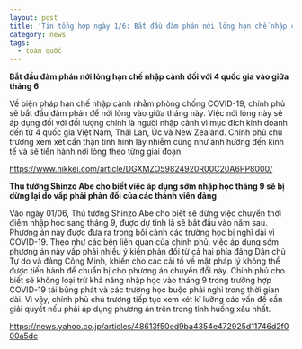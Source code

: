 ```yaml
---
layout: post
title: 'Tin tổng hợp ngày 1/6: Bắt đầu đàm phán nới lỏng hạn chế nhập cảnh đối với 4 quốc gia vào giữa tháng 6'
category: news
tags: 
  - toàn quốc
---
```

**Bắt đầu đàm phán nới lỏng hạn chế nhập cảnh đối với 4 quốc gia vào giữa tháng 6**

Về biện pháp hạn chế nhập cảnh nhằm phòng chống COVID-19, chính phủ sẽ bắt đầu đàm phán để nới lỏng vào giữa tháng này. Việc nới lỏng này sẽ áp dụng đối với đối tượng chính là người nhập cảnh vì mục đích kinh doanh đến từ 4 quốc gia Việt Nam, Thái Lan, Úc và New Zealand. Chính phủ chủ trương xem xét cẩn thận tình hình lây nhiễm cũng như ảnh hưởng đến kinh tế và sẽ tiến hành nới lỏng theo từng giai đoạn.

<https://www.nikkei.com/article/DGXMZO59824920R00C20A6PP8000/>

**Thủ tướng Shinzo Abe cho biết việc áp dụng sớm nhập học tháng 9 sẽ bị dừng lại do vấp phải phản đối của các thành viên đảng** 

Vào ngày 01/06, Thủ tướng Shinzo Abe cho biết sẽ dừng việc chuyển thời điểm nhập học sang tháng 9, được dự tính là sẽ bắt đầu vào năm sau. Phương án này được đưa ra trong bối cảnh các trường học bị nghỉ dài vì COVID-19. Theo như các bên liên quan của chính phủ, việc áp dụng sớm phương án này vấp phải nhiều ý kiến phản đối từ cả hai phía đảng Dân chủ Tự do và đảng Công Minh, khiến cho các cải tổ về mặt pháp lý không thể được tiến hành để chuẩn bị cho phương án chuyển đổi này. Chính phủ cho biết sẽ không loại trừ khả năng nhập học vào tháng 9 trong trường hợp COVID-19 tái bùng phát và các trường học buộc phải nghỉ trong thời gian dài. Vì vậy, chính phủ chủ trương tiếp tục xem xét kĩ lưỡng các vấn đề cần giải quyết nếu phải áp dụng phương án trên trong tình huống xấu nhất.

<https://news.yahoo.co.jp/articles/48613f50ed9ba4354e472925d11746d2f000a5dc>

